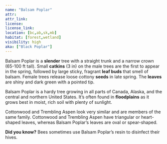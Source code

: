 ```yaml
--- 
name: "Balsam Poplar"
attr: 
attr_link: 
license: 
license_link: 
location: [bc,ab,sk,mb]
habitat: [forest,wetland]
visibility: high 
aka: ["Black Poplar"]
---
```

Balsam Poplar is a **slender** tree with a straight trunk and a narrow crown (65-100 ft tall). Small **catkins** (3 in) on the male trees are the first to appear in the spring, followed by large sticky, fragrant **leaf buds** that smell of balsam. Female trees release loose cottony **seeds** in late spring. The **leaves** are shiny and dark green with a pointed tip. 

Balsam Poplar is a hardy tree growing in all parts of Canada, Alaska, and the central and northern United States. It’s often found in **floodplains** as it grows best in moist, rich soil with plenty of sunlight.

Cottonwood and Trembling Aspen look very similar and are members of the same family. Cottonwood and Trembling Aspen have triangular or  heart-shaped leaves, whereas Balsam Poplar’s leaves are oval or spear-shaped.

**Did you know?** Bees sometimes use Balsam Poplar’s resin to disinfect their hives.
